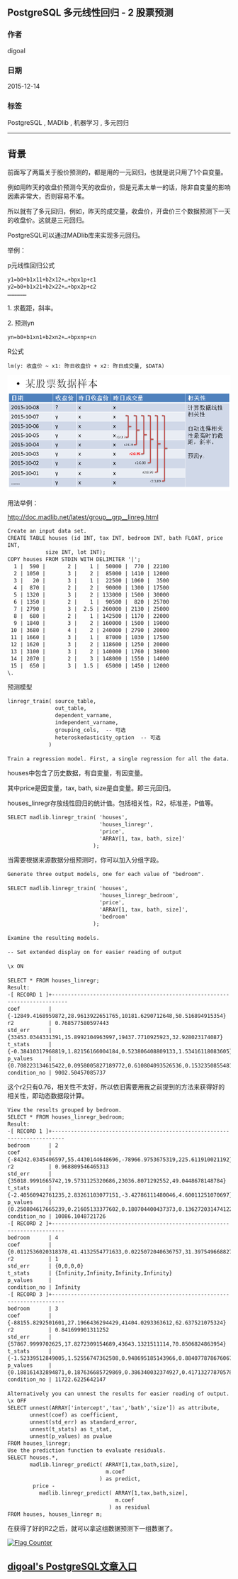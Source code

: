 ## PostgreSQL 多元线性回归 - 2 股票预测   
                                      
### 作者                                         
digoal                                 
                                  
### 日期                                                                                                     
2015-12-14                               
                                     
### 标签                                  
PostgreSQL , MADlib , 机器学习 , 多元回归            
                                                                                                        
----                                                                                                  
                                                                                                           
## 背景    
前面写了两篇关于股价预测的，都是用的一元回归，也就是说只用了1个自变量。  
  
例如用昨天的收盘价预测今天的收盘价，但是元素太单一的话，除非自变量的影响因素非常大，否则容易不准。  
  
所以就有了多元回归，例如，昨天的成交量，收盘价，开盘价三个数据预测下一天的收盘价。这就是三元回归。  
  
PostgreSQL可以通过MADlib库来实现多元回归。  
  
举例：  
  
p元线性回归公式  
  
```  
y1=b0+b1x11+b2x12+…+bpx1p+ε1  
y2=b0+b1x21+b2x22+…+bpx2p+ε2  
………………  
```  
  
1\. 求截距，斜率。  
  
2\. 预测yn  
  
```  
yn=b0+b1xn1+b2xn2+…+bpxnp+εn  
```  
  
R公式  
  
```  
lm(y: 收盘价 ~ x1: 昨日收盘价 + x2: 昨日成交量, $DATA)  
```  
  
![pic](20151214_01_pic_001.png)  
  
用法举例：  
  
http://doc.madlib.net/latest/group__grp__linreg.html  
  
```  
Create an input data set.  
CREATE TABLE houses (id INT, tax INT, bedroom INT, bath FLOAT, price INT,  
            size INT, lot INT);  
COPY houses FROM STDIN WITH DELIMITER '|';  
  1 |  590 |       2 |    1 |  50000 |  770 | 22100  
  2 | 1050 |       3 |    2 |  85000 | 1410 | 12000  
  3 |   20 |       3 |    1 |  22500 | 1060 |  3500  
  4 |  870 |       2 |    2 |  90000 | 1300 | 17500  
  5 | 1320 |       3 |    2 | 133000 | 1500 | 30000  
  6 | 1350 |       2 |    1 |  90500 |  820 | 25700  
  7 | 2790 |       3 |  2.5 | 260000 | 2130 | 25000  
  8 |  680 |       2 |    1 | 142500 | 1170 | 22000  
  9 | 1840 |       3 |    2 | 160000 | 1500 | 19000  
 10 | 3680 |       4 |    2 | 240000 | 2790 | 20000  
 11 | 1660 |       3 |    1 |  87000 | 1030 | 17500  
 12 | 1620 |       3 |    2 | 118600 | 1250 | 20000  
 13 | 3100 |       3 |    2 | 140000 | 1760 | 38000  
 14 | 2070 |       2 |    3 | 148000 | 1550 | 14000  
 15 |  650 |       3 |  1.5 |  65000 | 1450 | 12000  
\.  
```  
  
预测模型  
  
```  
linregr_train( source_table,  
               out_table,  
               dependent_varname,  
               independent_varname,  
               grouping_cols,  -- 可选  
               heteroskedasticity_option  -- 可选  
             )  
  
Train a regression model. First, a single regression for all the data.  
```  
  
houses中包含了历史数据，有自变量，有因变量。  
  
其中price是因变量，tax, bath, size是自变量。即三元回归。  
  
houses_linregr存放线性回归的统计值。包括相关性，R2，标准差，P值等。  
  
```  
SELECT madlib.linregr_train( 'houses',  
                             'houses_linregr',  
                             'price',  
                             'ARRAY[1, tax, bath, size]'  
                           );  
```  
  
当需要根据来源数据分组预测时，你可以加入分组字段。  
  
```  
Generate three output models, one for each value of "bedroom".  
  
SELECT madlib.linregr_train( 'houses',  
                             'houses_linregr_bedroom',  
                             'price',  
                             'ARRAY[1, tax, bath, size]',  
                             'bedroom'  
                           );  
  
Examine the resulting models.  
  
-- Set extended display on for easier reading of output  
  
\x ON  
  
SELECT * FROM houses_linregr;  
Result:  
-[ RECORD 1 ]+---------------------------------------------------------------------------  
coef         | {-12849.4168959872,28.9613922651765,10181.6290712648,50.516894915354}  
r2           | 0.768577580597443  
std_err      | {33453.0344331391,15.8992104963997,19437.7710925923,32.928023174087}  
t_stats      | {-0.38410317968819,1.82156166004184,0.523806408809133,1.53416118083605}  
p_values     | {0.708223134615422,0.0958005827189772,0.610804093526536,0.153235085548186}  
condition_no | 9002.50457085737  
```  
  
这个r2只有0.76，相关性不太好，所以依旧需要用我之前提到的方法来获得好的相关性，即动态数据段计算。  
  
```  
View the results grouped by bedroom.  
SELECT * FROM houses_linregr_bedroom;  
Result:  
-[ RECORD 1 ]+--------------------------------------------------------------------------  
bedroom      | 2  
coef         | {-84242.0345406597,55.4430144648696,-78966.9753675319,225.611910021192}  
r2           | 0.968809546465313  
std_err      | {35018.9991665742,19.5731125320686,23036.8071292552,49.0448678148784}  
t_stats      | {-2.40560942761235,2.83261103077151,-3.42786111480046,4.60011251070697}  
p_values     | {0.250804617665239,0.21605133377602,0.180704400437373,0.136272031474122}  
condition_no | 10086.1048721726  
-[ RECORD 2 ]+--------------------------------------------------------------------------  
bedroom      | 4  
coef         | {0.0112536020318378,41.4132554771633,0.0225072040636757,31.3975496688276}  
r2           | 1  
std_err      | {0,0,0,0}  
t_stats      | {Infinity,Infinity,Infinity,Infinity}  
p_values     |  
condition_no | Infinity  
-[ RECORD 3 ]+--------------------------------------------------------------------------  
bedroom      | 3  
coef         | {-88155.8292501601,27.1966436294429,41404.0293363612,62.637521075324}  
r2           | 0.841699901311252  
std_err      | {57867.9999702625,17.8272309154689,43643.1321511114,70.8506824863954}  
t_stats      | {-1.52339512849005,1.52556747362508,0.948695185143966,0.884077878676067}  
p_values     | {0.188161432894871,0.187636685729869,0.386340032374927,0.417132778705789}  
condition_no | 11722.6225642147  
  
Alternatively you can unnest the results for easier reading of output.  
\x OFF  
SELECT unnest(ARRAY['intercept','tax','bath','size']) as attribute,  
       unnest(coef) as coefficient,  
       unnest(std_err) as standard_error,  
       unnest(t_stats) as t_stat,  
       unnest(p_values) as pvalue  
FROM houses_linregr;  
Use the prediction function to evaluate residuals.  
SELECT houses.*,  
       madlib.linregr_predict( ARRAY[1,tax,bath,size],  
                               m.coef  
                             ) as predict,  
        price -  
          madlib.linregr_predict( ARRAY[1,tax,bath,size],  
                                  m.coef  
                                ) as residual  
FROM houses, houses_linregr m;  
```  
  
在获得了好的R2之后，就可以拿这组数据预测下一组数据了。  
  
  
<a rel="nofollow" href="http://info.flagcounter.com/h9V1"  ><img src="http://s03.flagcounter.com/count/h9V1/bg_FFFFFF/txt_000000/border_CCCCCC/columns_2/maxflags_12/viewers_0/labels_0/pageviews_0/flags_0/"  alt="Flag Counter"  border="0"  ></a>  
  
  
  
  
## [digoal's PostgreSQL文章入口](https://github.com/digoal/blog/blob/master/README.md "22709685feb7cab07d30f30387f0a9ae")
  
